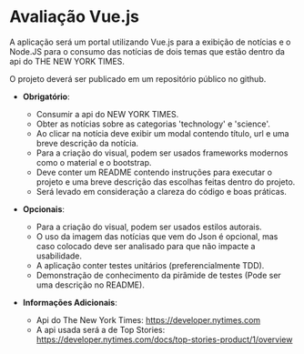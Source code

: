 # Avaliação Vue.js

A aplicação será um portal utilizando Vue.js para a exibição de notícias e o Node.JS para o consumo das notícias de dois temas que estão dentro da api do THE NEW YORK TIMES.

O projeto deverá ser publicado em um repositório público no github.

* **Obrigatório**:
  * Consumir a api do NEW YORK TIMES.
  * Obter as notícias sobre as categorias 'technology' e 'science'.
  * Ao clicar na notícia deve exibir um modal contendo título, url e uma breve descrição da notícia.
  * Para a criação do visual, podem ser usados frameworks modernos como o material e o bootstrap.
  * Deve conter um README contendo instruções para executar o projeto e uma breve descrição das escolhas feitas dentro do projeto.
  * Será levado em consideração a clareza do código e boas práticas.

* **Opcionais**:
  * Para a criação do visual, podem ser usados estilos autorais.
  * O uso da imagem das notícias que vem do Json é opcional, mas caso colocado deve ser analisado para que não impacte a usabilidade.
  * A aplicação conter testes unitários (preferencialmente TDD).
  * Demonstração de conhecimento da pirâmide de testes (Pode ser uma descrição no README).

* **Informações Adicionais**:
  * Api do The New York Times: https://developer.nytimes.com
  * A api usada será a de Top Stories: https://developer.nytimes.com/docs/top-stories-product/1/overview
